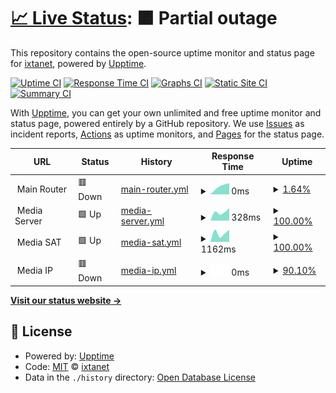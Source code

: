 # [📈 Live Status](https://status.ixtanet.com): <!--live status--> **🟧 Partial outage**

This repository contains the open-source uptime monitor and status page for [ixtanet](https://status.ixtanet.com), powered by [Upptime](https://github.com/upptime/upptime).

[![Uptime CI](https://github.com/ixtanet/upptime/workflows/Uptime%20CI/badge.svg)](https://github.com/ixtanet/upptime/actions?query=workflow%3A%22Uptime+CI%22)
[![Response Time CI](https://github.com/ixtanet/upptime/workflows/Response%20Time%20CI/badge.svg)](https://github.com/ixtanet/upptime/actions?query=workflow%3A%22Response+Time+CI%22)
[![Graphs CI](https://github.com/ixtanet/upptime/workflows/Graphs%20CI/badge.svg)](https://github.com/ixtanet/upptime/actions?query=workflow%3A%22Graphs+CI%22)
[![Static Site CI](https://github.com/ixtanet/upptime/workflows/Static%20Site%20CI/badge.svg)](https://github.com/ixtanet/upptime/actions?query=workflow%3A%22Static+Site+CI%22)
[![Summary CI](https://github.com/ixtanet/upptime/workflows/Summary%20CI/badge.svg)](https://github.com/ixtanet/upptime/actions?query=workflow%3A%22Summary+CI%22)

With [Upptime](https://upptime.js.org), you can get your own unlimited and free uptime monitor and status page, powered entirely by a GitHub repository. We use [Issues](https://github.com/ixtanet/upptime/issues) as incident reports, [Actions](https://github.com/ixtanet/upptime/actions) as uptime monitors, and [Pages](https://status.ixtanet.com) for the status page.

<!--start: status pages-->
<!-- This summary is generated by Upptime (https://github.com/upptime/upptime) -->
<!-- Do not edit this manually, your changes will be overwritten -->
<!-- prettier-ignore -->
| URL | Status | History | Response Time | Uptime |
| --- | ------ | ------- | ------------- | ------ |
| <img alt="" src="https://favicons.githubusercontent.com/null" height="13"> Main Router | 🟥 Down | [main-router.yml](https://github.com/ixtanet/upptime/commits/HEAD/history/main-router.yml) | <details><summary><img alt="Response time graph" src="./graphs/main-router/response-time-week.png" height="20"> 0ms</summary><br><a href="https://status.ixtanet.com/history/main-router"><img alt="Response time 0" src="https://img.shields.io/endpoint?url=https%3A%2F%2Fraw.githubusercontent.com%2Fixtanet%2Fupptime%2FHEAD%2Fapi%2Fmain-router%2Fresponse-time.json"></a><br><a href="https://status.ixtanet.com/history/main-router"><img alt="24-hour response time 0" src="https://img.shields.io/endpoint?url=https%3A%2F%2Fraw.githubusercontent.com%2Fixtanet%2Fupptime%2FHEAD%2Fapi%2Fmain-router%2Fresponse-time-day.json"></a><br><a href="https://status.ixtanet.com/history/main-router"><img alt="7-day response time 0" src="https://img.shields.io/endpoint?url=https%3A%2F%2Fraw.githubusercontent.com%2Fixtanet%2Fupptime%2FHEAD%2Fapi%2Fmain-router%2Fresponse-time-week.json"></a><br><a href="https://status.ixtanet.com/history/main-router"><img alt="30-day response time 0" src="https://img.shields.io/endpoint?url=https%3A%2F%2Fraw.githubusercontent.com%2Fixtanet%2Fupptime%2FHEAD%2Fapi%2Fmain-router%2Fresponse-time-month.json"></a><br><a href="https://status.ixtanet.com/history/main-router"><img alt="1-year response time 0" src="https://img.shields.io/endpoint?url=https%3A%2F%2Fraw.githubusercontent.com%2Fixtanet%2Fupptime%2FHEAD%2Fapi%2Fmain-router%2Fresponse-time-year.json"></a></details> | <details><summary><a href="https://status.ixtanet.com/history/main-router">1.64%</a></summary><a href="https://status.ixtanet.com/history/main-router"><img alt="All-time uptime 1.64%" src="https://img.shields.io/endpoint?url=https%3A%2F%2Fraw.githubusercontent.com%2Fixtanet%2Fupptime%2FHEAD%2Fapi%2Fmain-router%2Fuptime.json"></a><br><a href="https://status.ixtanet.com/history/main-router"><img alt="24-hour uptime 1.64%" src="https://img.shields.io/endpoint?url=https%3A%2F%2Fraw.githubusercontent.com%2Fixtanet%2Fupptime%2FHEAD%2Fapi%2Fmain-router%2Fuptime-day.json"></a><br><a href="https://status.ixtanet.com/history/main-router"><img alt="7-day uptime 1.64%" src="https://img.shields.io/endpoint?url=https%3A%2F%2Fraw.githubusercontent.com%2Fixtanet%2Fupptime%2FHEAD%2Fapi%2Fmain-router%2Fuptime-week.json"></a><br><a href="https://status.ixtanet.com/history/main-router"><img alt="30-day uptime 1.64%" src="https://img.shields.io/endpoint?url=https%3A%2F%2Fraw.githubusercontent.com%2Fixtanet%2Fupptime%2FHEAD%2Fapi%2Fmain-router%2Fuptime-month.json"></a><br><a href="https://status.ixtanet.com/history/main-router"><img alt="1-year uptime 1.64%" src="https://img.shields.io/endpoint?url=https%3A%2F%2Fraw.githubusercontent.com%2Fixtanet%2Fupptime%2FHEAD%2Fapi%2Fmain-router%2Fuptime-year.json"></a></details>
| <img alt="" src="https://favicons.githubusercontent.com/null" height="13"> Media Server | 🟩 Up | [media-server.yml](https://github.com/ixtanet/upptime/commits/HEAD/history/media-server.yml) | <details><summary><img alt="Response time graph" src="./graphs/media-server/response-time-week.png" height="20"> 328ms</summary><br><a href="https://status.ixtanet.com/history/media-server"><img alt="Response time 328" src="https://img.shields.io/endpoint?url=https%3A%2F%2Fraw.githubusercontent.com%2Fixtanet%2Fupptime%2FHEAD%2Fapi%2Fmedia-server%2Fresponse-time.json"></a><br><a href="https://status.ixtanet.com/history/media-server"><img alt="24-hour response time 328" src="https://img.shields.io/endpoint?url=https%3A%2F%2Fraw.githubusercontent.com%2Fixtanet%2Fupptime%2FHEAD%2Fapi%2Fmedia-server%2Fresponse-time-day.json"></a><br><a href="https://status.ixtanet.com/history/media-server"><img alt="7-day response time 328" src="https://img.shields.io/endpoint?url=https%3A%2F%2Fraw.githubusercontent.com%2Fixtanet%2Fupptime%2FHEAD%2Fapi%2Fmedia-server%2Fresponse-time-week.json"></a><br><a href="https://status.ixtanet.com/history/media-server"><img alt="30-day response time 328" src="https://img.shields.io/endpoint?url=https%3A%2F%2Fraw.githubusercontent.com%2Fixtanet%2Fupptime%2FHEAD%2Fapi%2Fmedia-server%2Fresponse-time-month.json"></a><br><a href="https://status.ixtanet.com/history/media-server"><img alt="1-year response time 328" src="https://img.shields.io/endpoint?url=https%3A%2F%2Fraw.githubusercontent.com%2Fixtanet%2Fupptime%2FHEAD%2Fapi%2Fmedia-server%2Fresponse-time-year.json"></a></details> | <details><summary><a href="https://status.ixtanet.com/history/media-server">100.00%</a></summary><a href="https://status.ixtanet.com/history/media-server"><img alt="All-time uptime 100.00%" src="https://img.shields.io/endpoint?url=https%3A%2F%2Fraw.githubusercontent.com%2Fixtanet%2Fupptime%2FHEAD%2Fapi%2Fmedia-server%2Fuptime.json"></a><br><a href="https://status.ixtanet.com/history/media-server"><img alt="24-hour uptime 100.00%" src="https://img.shields.io/endpoint?url=https%3A%2F%2Fraw.githubusercontent.com%2Fixtanet%2Fupptime%2FHEAD%2Fapi%2Fmedia-server%2Fuptime-day.json"></a><br><a href="https://status.ixtanet.com/history/media-server"><img alt="7-day uptime 100.00%" src="https://img.shields.io/endpoint?url=https%3A%2F%2Fraw.githubusercontent.com%2Fixtanet%2Fupptime%2FHEAD%2Fapi%2Fmedia-server%2Fuptime-week.json"></a><br><a href="https://status.ixtanet.com/history/media-server"><img alt="30-day uptime 100.00%" src="https://img.shields.io/endpoint?url=https%3A%2F%2Fraw.githubusercontent.com%2Fixtanet%2Fupptime%2FHEAD%2Fapi%2Fmedia-server%2Fuptime-month.json"></a><br><a href="https://status.ixtanet.com/history/media-server"><img alt="1-year uptime 100.00%" src="https://img.shields.io/endpoint?url=https%3A%2F%2Fraw.githubusercontent.com%2Fixtanet%2Fupptime%2FHEAD%2Fapi%2Fmedia-server%2Fuptime-year.json"></a></details>
| <img alt="" src="https://favicons.githubusercontent.com/null" height="13"> Media SAT | 🟩 Up | [media-sat.yml](https://github.com/ixtanet/upptime/commits/HEAD/history/media-sat.yml) | <details><summary><img alt="Response time graph" src="./graphs/media-sat/response-time-week.png" height="20"> 1162ms</summary><br><a href="https://status.ixtanet.com/history/media-sat"><img alt="Response time 1162" src="https://img.shields.io/endpoint?url=https%3A%2F%2Fraw.githubusercontent.com%2Fixtanet%2Fupptime%2FHEAD%2Fapi%2Fmedia-sat%2Fresponse-time.json"></a><br><a href="https://status.ixtanet.com/history/media-sat"><img alt="24-hour response time 1162" src="https://img.shields.io/endpoint?url=https%3A%2F%2Fraw.githubusercontent.com%2Fixtanet%2Fupptime%2FHEAD%2Fapi%2Fmedia-sat%2Fresponse-time-day.json"></a><br><a href="https://status.ixtanet.com/history/media-sat"><img alt="7-day response time 1162" src="https://img.shields.io/endpoint?url=https%3A%2F%2Fraw.githubusercontent.com%2Fixtanet%2Fupptime%2FHEAD%2Fapi%2Fmedia-sat%2Fresponse-time-week.json"></a><br><a href="https://status.ixtanet.com/history/media-sat"><img alt="30-day response time 1162" src="https://img.shields.io/endpoint?url=https%3A%2F%2Fraw.githubusercontent.com%2Fixtanet%2Fupptime%2FHEAD%2Fapi%2Fmedia-sat%2Fresponse-time-month.json"></a><br><a href="https://status.ixtanet.com/history/media-sat"><img alt="1-year response time 1162" src="https://img.shields.io/endpoint?url=https%3A%2F%2Fraw.githubusercontent.com%2Fixtanet%2Fupptime%2FHEAD%2Fapi%2Fmedia-sat%2Fresponse-time-year.json"></a></details> | <details><summary><a href="https://status.ixtanet.com/history/media-sat">100.00%</a></summary><a href="https://status.ixtanet.com/history/media-sat"><img alt="All-time uptime 100.00%" src="https://img.shields.io/endpoint?url=https%3A%2F%2Fraw.githubusercontent.com%2Fixtanet%2Fupptime%2FHEAD%2Fapi%2Fmedia-sat%2Fuptime.json"></a><br><a href="https://status.ixtanet.com/history/media-sat"><img alt="24-hour uptime 100.00%" src="https://img.shields.io/endpoint?url=https%3A%2F%2Fraw.githubusercontent.com%2Fixtanet%2Fupptime%2FHEAD%2Fapi%2Fmedia-sat%2Fuptime-day.json"></a><br><a href="https://status.ixtanet.com/history/media-sat"><img alt="7-day uptime 100.00%" src="https://img.shields.io/endpoint?url=https%3A%2F%2Fraw.githubusercontent.com%2Fixtanet%2Fupptime%2FHEAD%2Fapi%2Fmedia-sat%2Fuptime-week.json"></a><br><a href="https://status.ixtanet.com/history/media-sat"><img alt="30-day uptime 100.00%" src="https://img.shields.io/endpoint?url=https%3A%2F%2Fraw.githubusercontent.com%2Fixtanet%2Fupptime%2FHEAD%2Fapi%2Fmedia-sat%2Fuptime-month.json"></a><br><a href="https://status.ixtanet.com/history/media-sat"><img alt="1-year uptime 100.00%" src="https://img.shields.io/endpoint?url=https%3A%2F%2Fraw.githubusercontent.com%2Fixtanet%2Fupptime%2FHEAD%2Fapi%2Fmedia-sat%2Fuptime-year.json"></a></details>
| <img alt="" src="https://favicons.githubusercontent.com/null" height="13"> Media IP | 🟥 Down | [media-ip.yml](https://github.com/ixtanet/upptime/commits/HEAD/history/media-ip.yml) | <details><summary><img alt="Response time graph" src="./graphs/media-ip/response-time-week.png" height="20"> 0ms</summary><br><a href="https://status.ixtanet.com/history/media-ip"><img alt="Response time 0" src="https://img.shields.io/endpoint?url=https%3A%2F%2Fraw.githubusercontent.com%2Fixtanet%2Fupptime%2FHEAD%2Fapi%2Fmedia-ip%2Fresponse-time.json"></a><br><a href="https://status.ixtanet.com/history/media-ip"><img alt="24-hour response time 0" src="https://img.shields.io/endpoint?url=https%3A%2F%2Fraw.githubusercontent.com%2Fixtanet%2Fupptime%2FHEAD%2Fapi%2Fmedia-ip%2Fresponse-time-day.json"></a><br><a href="https://status.ixtanet.com/history/media-ip"><img alt="7-day response time 0" src="https://img.shields.io/endpoint?url=https%3A%2F%2Fraw.githubusercontent.com%2Fixtanet%2Fupptime%2FHEAD%2Fapi%2Fmedia-ip%2Fresponse-time-week.json"></a><br><a href="https://status.ixtanet.com/history/media-ip"><img alt="30-day response time 0" src="https://img.shields.io/endpoint?url=https%3A%2F%2Fraw.githubusercontent.com%2Fixtanet%2Fupptime%2FHEAD%2Fapi%2Fmedia-ip%2Fresponse-time-month.json"></a><br><a href="https://status.ixtanet.com/history/media-ip"><img alt="1-year response time 0" src="https://img.shields.io/endpoint?url=https%3A%2F%2Fraw.githubusercontent.com%2Fixtanet%2Fupptime%2FHEAD%2Fapi%2Fmedia-ip%2Fresponse-time-year.json"></a></details> | <details><summary><a href="https://status.ixtanet.com/history/media-ip">90.10%</a></summary><a href="https://status.ixtanet.com/history/media-ip"><img alt="All-time uptime 90.10%" src="https://img.shields.io/endpoint?url=https%3A%2F%2Fraw.githubusercontent.com%2Fixtanet%2Fupptime%2FHEAD%2Fapi%2Fmedia-ip%2Fuptime.json"></a><br><a href="https://status.ixtanet.com/history/media-ip"><img alt="24-hour uptime 90.10%" src="https://img.shields.io/endpoint?url=https%3A%2F%2Fraw.githubusercontent.com%2Fixtanet%2Fupptime%2FHEAD%2Fapi%2Fmedia-ip%2Fuptime-day.json"></a><br><a href="https://status.ixtanet.com/history/media-ip"><img alt="7-day uptime 90.10%" src="https://img.shields.io/endpoint?url=https%3A%2F%2Fraw.githubusercontent.com%2Fixtanet%2Fupptime%2FHEAD%2Fapi%2Fmedia-ip%2Fuptime-week.json"></a><br><a href="https://status.ixtanet.com/history/media-ip"><img alt="30-day uptime 90.10%" src="https://img.shields.io/endpoint?url=https%3A%2F%2Fraw.githubusercontent.com%2Fixtanet%2Fupptime%2FHEAD%2Fapi%2Fmedia-ip%2Fuptime-month.json"></a><br><a href="https://status.ixtanet.com/history/media-ip"><img alt="1-year uptime 90.10%" src="https://img.shields.io/endpoint?url=https%3A%2F%2Fraw.githubusercontent.com%2Fixtanet%2Fupptime%2FHEAD%2Fapi%2Fmedia-ip%2Fuptime-year.json"></a></details>

<!--end: status pages-->

[**Visit our status website →**](https://status.ixtanet.com)

## 📄 License

- Powered by: [Upptime](https://github.com/upptime/upptime)
- Code: [MIT](./LICENSE) © [ixtanet](https://status.ixtanet.com)
- Data in the `./history` directory: [Open Database License](https://opendatacommons.org/licenses/odbl/1-0/)
